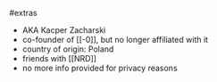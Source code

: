 #extras
- AKA Kacper Zacharski
- co-founder of [[-0]], but no longer affiliated with it
- country of origin: Poland
- friends with [[NRD]]
- no more info provided for privacy reasons